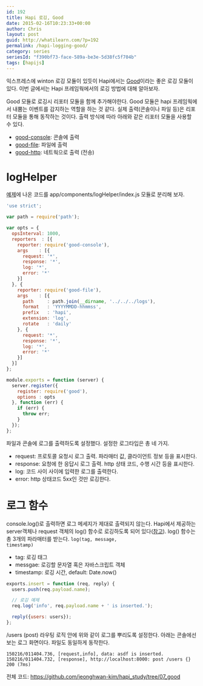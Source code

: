 ```yaml
---
id: 192
title: Hapi 로깅, Good
date: 2015-02-16T10:23:33+00:00
author: Chris
layout: post
guid: http://whatilearn.com/?p=192
permalink: /hapi-logging-good/
category: series
seriesId: "f390bf73-face-589a-be3e-5d38fc5f704b"
tags: [hapijs]
---
```

익스프레스에 winton 로깅 모듈이 있듯이 Hapi에서는 <a href="https://github.com/hapijs/good">Good</a>이라는 좋은 로깅 모듈이 있다. 이번 글에서는 Hapi 프레임웍에서의 로깅 방법에 대해 알아보자.

Good 모듈로 로깅시 리포터 모듈을 함께 추가해야한다. Good 모듈은 hapi 프레임웍에서 내뿜는 이벤트를 감지하는 역할을 하는 것 같다. 실제 출력(콘솔이나 파일 등)은 리포터 모듈을 통해 동작하는 것이다. 출력 방식에 따라 아래와 같은 리포터 모듈을 사용할 수 있다.

<ul>
    <li><a href="https://github.com/hapijs/good-console">good-console</a>: 콘솔에 출력</li>
    <li><a href="https://github.com/hapijs/good-file">good-file</a>: 파일에 출력</li>
    <li><a href="https://github.com/hapijs/good-http">good-http</a>: 네트웍으로 출력 (전송)</li>
</ul>

# logHelper

<a href="https://github.com/hapijs/good">예제</a>에 나온 코드를 app/components/logHelper/index.js 모듈로 분리해 보자.

```js
'use strict';

var path = require('path');

var opts = {
  opsInterval: 1000,
  reporters  : [{
    reporter: require('good-console'),
    args    : [{
      request: '*',
      response: '*',
      log: '*',
      error: '*'
    }]
  }, {
    reporter: require('good-file'),
    args    : [{
      path     : path.join(__dirname, '../../../logs'),
      format   : 'YYYYMMDD-hhmmss',
      prefix   : 'hapi',
      extension: 'log',
      rotate   : 'daily'
    }, {
      request: '*',
      response: '*',
      log: '*',
      error: '*'
    }]
  }]
};

module.exports = function (server) {
  server.register({
    register: require('good'),
    options : opts
  }, function (err) {
    if (err) {
      throw err;
    }
  });
};
```

파일과 콘솔에 로그를 출력하도록 설정했다. 설정한 로그타입은 총 네 가지.

<ul>
    <li>request: 프로토콜 요청시 로그 출력. 파라매터 값, 클라이언트 정보 등을 표시한다.</li>
    <li>response: 요청에 한 응답시 로그 출력. http 상태 코드, 수행 시간 등을 표시한다.</li>
    <li>log: 코드 사이 사이에 입력한 로그를 출력한다.</li>
    <li>error: http 상태코드 5xx인 것만 로깅한다.</li>
</ul>

# 로그 함수

console.log()로 출력하면 로그 메세지가 제대로 출력되지 않는다. Hapi에서 제공하는 server객체나 request 객체의 log() 함수로 로깅하도록 되어 있다(<a href="http://hapijs.com/tutorials/logging">참고</a>). log() 함수는 총 3개의 파라매터를 받는다. <code>log(tag, message, timestamp)</code>

<ul>
    <li>tag: 로깅 태그</li>
    <li>messgae: 로깅할 문자열 혹은 자바스크립트 객체</li>
    <li>timestamp: 로깅 시간, default: Date.now()</li>
</ul>

```js
exports.insert = function (req, reply) {
  users.push(req.payload.name);

  // 로깅 예제
  req.log('info', req.payload.name + ' is inserted.');

  reply({users: users});
};
```

/users (post) 라우팅 로직 안에 위와 같이 로그를 뿌리도록 설정한다. 아래는 콘솔에선 보는 로그 화면이다. 파일도 동일하게 동작한다.

```
150216/011404.736, [request,info], data: asdf is inserted.
150216/011404.732, [response], http://localhost:8000: post /users {} 200 (7ms)
```

전체 코드: <a href="https://github.com/jeonghwan-kim/hapi_study/tree/07_good">https://github.com/jeonghwan-kim/hapi_study/tree/07_good</a>

